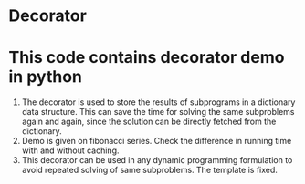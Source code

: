 # Decorator
This code contains decorator demo in python
==============================================
1. The decorator is used to store the results of subprograms in a dictionary data structure. This can save the time for solving the same subproblems again and again, since the solution can be directly fetched from the dictionary.
2. Demo is given on fibonacci series. Check the difference in running time with and without caching.
3. This decorator can be used in any dynamic programming formulation to avoid repeated solving of same subproblems. The template is fixed.
